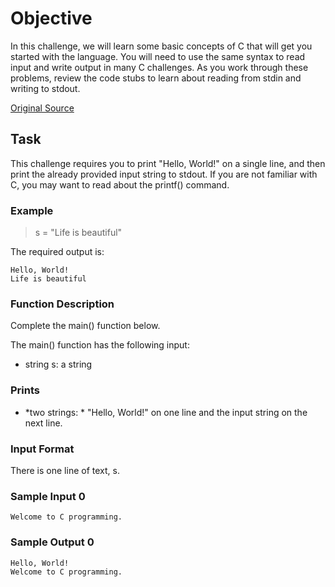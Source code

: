 # Objective

In this challenge, we will learn some basic concepts of C that will get you
started with the language. You will need to use the same syntax to read input
and write output in many C challenges. As you work through these problems,
review the code stubs to learn about reading from stdin and writing to stdout.

[Original Source](https://www.hackerrank.com/challenges/hello-world-c)

## Task

This challenge requires you to print "Hello, World!" on a single line, and then
print the already provided input string to stdout. If you are not familiar with
C, you may want to read about the printf() command.

### Example

> s = "Life is beautiful"

The required output is:

```
Hello, World!  
Life is beautiful  
```

### Function Description

Complete the main() function below.

The main() function has the following input:

* string s: a string

### Prints

* \*two strings: \* "Hello, World!" on one line and the input string on the
  next line.

### Input Format

There is one line of text, s.

### Sample Input 0

```
Welcome to C programming.
```

### Sample Output 0

```
Hello, World!
Welcome to C programming.
```

